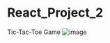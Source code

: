 # React_Project_2
 Tic-Tac-Toe Game
![image](https://github.com/meshwamehta/Tic-Tac-Toe/assets/130814307/10df28f6-420f-4e0c-a138-f8fd6331602c)
